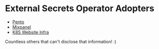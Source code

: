 # External Secrets Operator Adopters

<!-- Add yourself here if you are using ESO in your company or your project! -->

- [Pento](https://www.pento.io/)
- [Mixpanel](https://mixpanel.com)
- [K8S Website Infra](https://k8s.io/)


Countless others that can't disclose that information! :)
